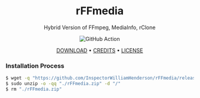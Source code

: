 <h1 align="center">
  rFFmedia
  <br>
</h1>

<p align="center">Hybrid Version of FFmpeg, MediaInfo, rClone</p>

<p align="center">
  <img src="https://github.com/InspectorWilliamHenderson/rFFmedia/actions/workflows/rFFmedia.yml/badge.svg"
         alt="GitHub Action">
</p>

<p align="center">
  <a href="https://bit.ly/333enL1">DOWNLOAD</a> •
  <a href="https://github.com/InspectorWilliamHenderson/rFFmedia/blob/main/CREDITS.md">CREDITS</a> •
  <a href="https://github.com/InspectorWilliamHenderson/rFFmedia/blob/main/LICENSE">LICENSE</a>
</p>

### Installation Process

```bash
$ wget -q "https://github.com/InspectorWilliamHenderson/rFFmedia/releases/latest/download/rFFmedia.zip"
$ sudo unzip -o -qq "./rFFmedia.zip" -d "/"
$ rm "./rFFmedia.zip"
```
